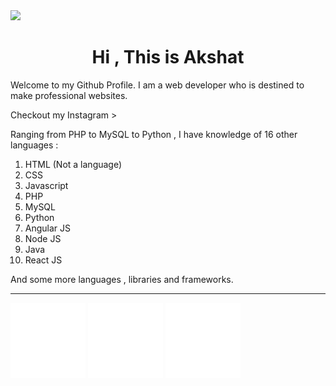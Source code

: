 <img src="LeT’s plays.png">
<h1 style="width:100%;text-align:center">Hi , This is Akshat</h1>
<p>Welcome to my Github Profile. I am a web developer who is destined to make professional websites.</p>

<a href="https://www.instagram.com/itz_akshatbisht/" style="text-decoration:none">Checkout my Instagram ></a>

<p>Ranging from PHP to MySQL to Python , I have knowledge of 16 other languages :
<ol>
<li>HTML (Not a language)</li>
<li>CSS</li>
<li>Javascript</li>
<li>PHP</li>
<li>MySQL</li>
<li>Python</li>
<li>Angular JS</li>
<li>Node JS</li>
<li>Java</li>
<li>React JS</li>
</ol>
<p>And some more languages , libraries and frameworks.</p>

<hr>

<img src="srccodeico.png" style="height:120px">
<img src="musicico.png" style="height:120px">
<img src="psico.png" style="height:120px">
